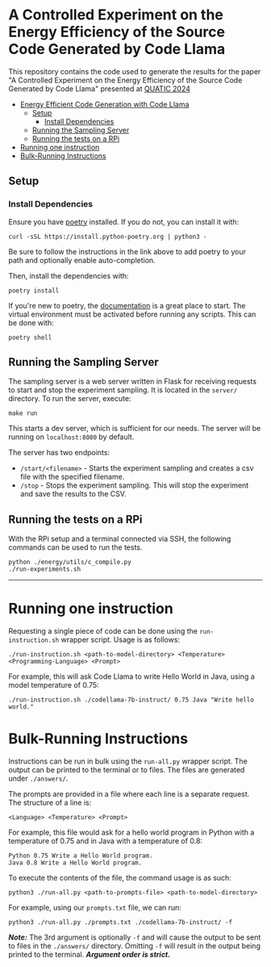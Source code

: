 # A Controlled Experiment on the Energy Efficiency of the Source Code Generated by Code Llama

This repository contains the code used to generate the results for the paper "A Controlled Experiment on the Energy Efficiency of the Source Code Generated by Code Llama" presented at [QUATIC 2024](https://2024.quatic.org/home)

- [Energy Efficient Code Generation with Code Llama](#energy-efficient-code-generation-with-code-llama)
  - [Setup](#setup)
    - [Install Dependencies](#install-dependencies)
  - [Running the Sampling Server](#running-the-sampling-server)
  - [Running the tests on a RPi](#running-the-tests-on-a-rpi)
- [Running one instruction](#running-one-instruction)
- [Bulk-Running Instructions](#bulk-running-instructions)


## Setup

### Install Dependencies

Ensure you have [poetry](https://python-poetry.org/docs/) installed. If you do not, you can install it with:
```
curl -sSL https://install.python-poetry.org | python3 -
```

Be sure to follow the instructions in the link above to add poetry to your path and optionally enable auto-completion.

Then, install the dependencies with:
```
poetry install
```

If you're new to poetry, the [documentation](https://python-poetry.org/docs/basic-usage/) is a great place to start. The virtual environment must be activated before running any scripts. This can be done with:
```
poetry shell
```

## Running the Sampling Server

The sampling server is a web server written in Flask for receiving requests to start and stop the experiment sampling. It is located in the `server/` directory. To run the server, execute:
```
make run
```

This starts a dev server, which is sufficient for our needs. The server will be running on `localhost:8080` by default.

The server has two endpoints:

- `/start/<filename>` - Starts the experiment sampling and creates a csv file with the specified filename.
- `/stop` - Stops the experiment sampling. This will stop the experiment and save the results to the CSV.


## Running the tests on a RPi

With the RPi setup and a terminal connected via SSH, the following commands can be used to run the tests.

```
python ./energy/utils/c_compile.py
./run-experiments.sh
```

-------------

# Running one instruction

Requesting a single piece of code can be done using the `run-instruction.sh` wrapper script. Usage is as follows:

```
./run-instruction.sh <path-to-model-directory> <Temperature> <Programming-Language> <Prompt>
```

For example, this will ask Code Llama to write Hello World in Java, using a model temperature of 0.75:
```
./run-instruction.sh ./codellama-7b-instruct/ 0.75 Java "Write hello world."
```

# Bulk-Running Instructions

Instructions can be run in bulk using the `run-all.py` wrapper script. The output can be printed to the terminal or to files. The files are generated under `./answers/`.

The prompts are provided in a file where each line is a separate request. The structure of a line is:
```
<Language> <Temperature> <Prompt>
```

For example, this file would ask for a hello world program in Python with a temperature of 0.75 and in Java with a temperature of 0.8:
```
Python 0.75 Write a Hello World program.
Java 0.8 Write a Hello World program.
```

To execute the contents of the file, the command usage is as such:
```
python3 ./run-all.py <path-to-prompts-file> <path-to-model-directory>
```

For example, using our `prompts.txt` file, we can run:
```
python3 ./run-all.py ./prompts.txt ./codellama-7b-instruct/ -f
```

***Note:*** The 3rd argument is optionally `-f` and will cause the output to be sent to files in the `./answers/` directory. Omitting `-f` will result in the output being printed to the terminal. ***Argument order is strict.***

